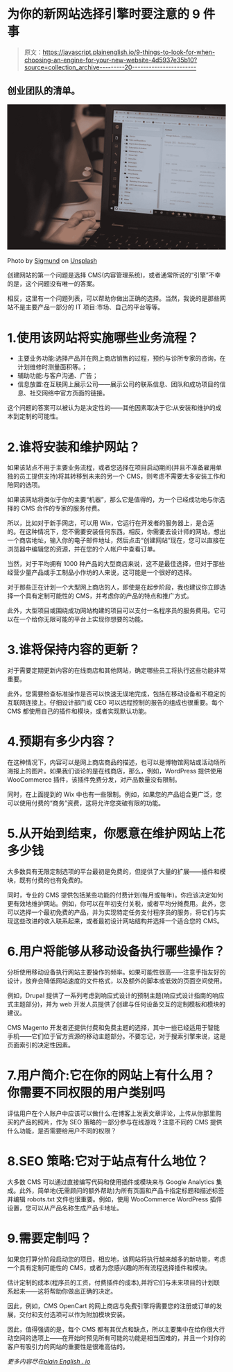 # 为你的新网站选择引擎时要注意的 9 件事

> 原文：<https://javascript.plainenglish.io/9-things-to-look-for-when-choosing-an-engine-for-your-new-website-4d5937e35b10?source=collection_archive---------20----------------------->

## 创业团队的清单。

![](img/e30cc2dbaa1b7a2575175ad7d8433b5f.png)

Photo by [Sigmund](https://unsplash.com/@sigmund?utm_source=medium&utm_medium=referral) on [Unsplash](https://unsplash.com?utm_source=medium&utm_medium=referral)

创建网站的第一个问题是选择 CMS(内容管理系统)，或者通常所说的“引擎”不幸的是，这个问题没有唯一的答案。

相反，这里有一个问题列表，可以帮助你做出正确的选择。当然，我说的是那些网站不是主要产品一部分的 IT 项目:市场、自己的平台等等。

# 1.使用该网站将实施哪些业务流程？

*   主要业务功能:选择产品并在网上商店销售的过程，预约与诊所专家的咨询，在计划维修时测量面积等。；
*   辅助功能:与客户沟通、广告；
*   信息放置:在互联网上展示公司——展示公司的联系信息、团队和成功项目的信息、社交网络中官方页面的链接。

这个问题的答案可以被认为是决定性的——其他因素取决于它:从安装和维护的成本到定制的可能性。

# 2.谁将安装和维护网站？

如果该站点不用于主要业务流程，或者您选择在项目启动期间(并且不准备雇用单独的员工提供支持)将其转移到未来的另一个 CMS，则考虑不需要太多安装工作和陪同的选项。

如果该网站将类似于你的主要“机器”，那么它是值得的，为一个已经成功地与你选择的 CMS 合作的专家的服务付费。

所以，比如对于新手网店，可以用 Wix，它运行在开发者的服务器上，是合适的。在这种情况下，您不需要安装任何东西。相反，你需要去设计师的网站，想出一个商店地址，输入你的电子邮件地址，然后点击“创建网站”现在，您可以直接在浏览器中编辑您的资源，并在您的个人帐户中查看订单。

当然，对于平均拥有 1000 种产品的大型商店来说，这不是最佳选择，但对于那些经营少量产品或手工制品小作坊的人来说，这可能是一个很好的选择。

对于那些正在计划一个大型网上商店的人，即使是在起步阶段，我也建议你立即选择一个具有定制可能性的 CMS，并考虑你的产品的特点和推广方式。

此外，大型项目或围绕成功网站构建的项目可以支付一名程序员的服务费用。它可以在一个给你无限可能的平台上实现你想要的功能。

# 3.谁将保持内容的更新？

对于需要定期更新内容的在线商店和其他网站，确定哪些员工将执行这些功能非常重要。

此外，您需要检查标准操作是否可以快速无误地完成，包括在移动设备和不稳定的互联网连接上。仔细设计部门或 CEO 可以远程控制的报告的组成也很重要。每个 CMS 都使用自己的插件和模块，或者实现默认功能。

# 4.预期有多少内容？

在这种情况下，内容可以是网上商店商品的描述，也可以是博物馆网站或活动场所海报上的图片。如果我们谈论的是在线商店，那么，例如，WordPress 提供使用 WooCommerce 插件，该插件免费分发，对产品数量没有限制。

同时，在上面提到的 Wix 中也有一些限制。例如，如果您的产品组合更广泛，您可以使用付费的“商务”资费，这将允许您突破有限的功能。

# 5.从开始到结束，你愿意在维护网站上花多少钱

大多数具有无限定制选项的平台最初是免费的，但提供了大量的扩展——插件和模块，既有付费的也有免费的。

同时，专业的 CMS 提供包括某些功能的付费计划(每月或每年)。你应该决定如何更有效地维护网站。例如，你可以在年初支付关税，或者平均分摊费用。此外，您可以选择一个最初免费的产品，并为实现特定任务支付程序员的服务，将它们与实现这些改进的收入联系起来，或者最初设计网站结构并选择一个适合您的 CMS。

# 6.用户将能够从移动设备执行哪些操作？

分析使用移动设备执行网站主要操作的频率。如果可能性很高——注意手指友好的设计，放弃会降低网站速度的文件格式，以及额外的脚本或低效的页面空间使用。

例如，Drupal 提供了一系列考虑到响应式设计的预制主题(响应式设计指南的响应式主题部分)，并为 web 开发人员提供了创建与任何设备交互的定制模板和模块的建议。

CMS Magento 开发者还提供付费和免费主题的选择，其中一些已经适用于智能手机——它们位于官方资源的移动主题部分。不要忘记，对于搜索引擎来说，这是页面索引的决定性因素。

# 7.用户简介:它在你的网站上有什么用？你需要不同权限的用户类别吗

评估用户在个人账户中应该可以做什么:在博客上发表文章评论，上传从你那里购买的产品的照片，作为 SEO 策略的一部分参与在线游戏？注意不同的 CMS 提供什么功能，是否需要给用户不同的权限？

# 8.SEO 策略:它对于站点有什么地位？

大多数 CMS 可以通过直接编写代码和使用插件或模块来与 Google Analytics 集成。此外，简单地(无需顾问的额外帮助)为所有页面和产品卡指定标题和描述标签并编辑 robots.txt 文件也很重要。例如，使用 WooCommerce WordPress 插件设置，您可以从产品名称生成产品卡地址。

# 9.需要定制吗？

如果您打算分阶段启动您的项目，相应地，该网站将执行越来越多的新功能，考虑一个具有定制可能性的 CMS，或者为您感兴趣的所有流程选择插件和模块。

估计定制的成本(程序员的工资，付费插件的成本),并将它们与未来项目的计划联系起来——这将帮助你做出正确的决定。

因此，例如，CMS OpenCart 的网上商店与免费引擎将需要您的注册或订单的发展，交付和支付选项可以作为附加模块安装。

因此，值得强调的是，每个 CMS 都有其优点和缺点，所以主要集中在给你很大行动空间的选项上——在开始时预见所有可能的功能是相当困难的，并且一个对你的客户有吸引力的网站的重要性是很难高估的。

*更多内容尽在*[*plain English . io*](http://plainenglish.io/)